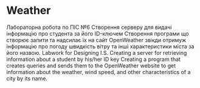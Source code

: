 # Weather
Лабораторна робота по ПІС №6
Створення серверу для видачі інформацію про студента за його ID-ключем
Створення програми що створює запити та надсилає їх на сайт  OpenWeather звікди отримуж інформацію про погоду швидкість вітру та інші характеристики міста за його назвою.
Labwork for Designing I.S.
Creating a server for retrieving information about a student by his/her ID key
Creating a program that creates queries and sends them to the OpenWeather website to get information about the weather, wind speed, and other characteristics of a city by its name.

